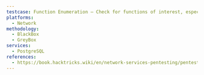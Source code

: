 ```yaml
---
testcase: Function Enumeration – Check for functions of interest, especially file access and command execution ones
platforms: 
  - Network
methodology: 
  - BlackBox
  - GreyBox
services:
  - PostgreSQL
references:
  - https://book.hacktricks.wiki/en/network-services-pentesting/pentesting-postgresql.html
---
```

